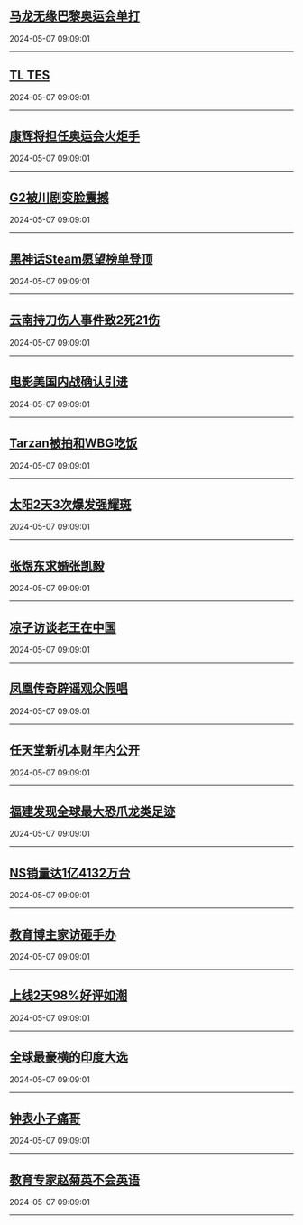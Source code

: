 ## [马龙无缘巴黎奥运会单打](https://search.bilibili.com/all?vt=36849326&keyword=%E9%A9%AC%E9%BE%99%E6%97%A0%E7%BC%98%E5%B7%B4%E9%BB%8E%E5%A5%A5%E8%BF%90%E4%BC%9A%E5%8D%95%E6%89%93&order=click)

2024-05-07 09:09:01

---
## [TL TES](https://search.bilibili.com/all?vt=36849326&keyword=TL+TES&order=click)

2024-05-07 09:09:01

---
## [康辉将担任奥运会火炬手](https://search.bilibili.com/all?vt=36849326&keyword=%E5%BA%B7%E8%BE%89%E5%B0%86%E6%8B%85%E4%BB%BB%E5%A5%A5%E8%BF%90%E4%BC%9A%E7%81%AB%E7%82%AC%E6%89%8B&order=click)

2024-05-07 09:09:01

---
## [G2被川剧变脸震撼](https://search.bilibili.com/all?vt=36849326&keyword=G2%E8%A2%AB%E5%B7%9D%E5%89%A7%E5%8F%98%E8%84%B8%E9%9C%87%E6%92%BC&order=click)

2024-05-07 09:09:01

---
## [黑神话Steam愿望榜单登顶](https://search.bilibili.com/all?vt=36849326&keyword=%E9%BB%91%E7%A5%9E%E8%AF%9DSteam%E6%84%BF%E6%9C%9B%E6%A6%9C%E5%8D%95%E7%99%BB%E9%A1%B6&order=click)

2024-05-07 09:09:01

---
## [云南持刀伤人事件致2死21伤](https://search.bilibili.com/all?vt=36849326&keyword=%E4%BA%91%E5%8D%97%E6%8C%81%E5%88%80%E4%BC%A4%E4%BA%BA%E4%BA%8B%E4%BB%B6%E8%87%B42%E6%AD%BB21%E4%BC%A4&order=click)

2024-05-07 09:09:01

---
## [电影美国内战确认引进](https://search.bilibili.com/all?vt=36849326&keyword=%E7%94%B5%E5%BD%B1%E7%BE%8E%E5%9B%BD%E5%86%85%E6%88%98%E7%A1%AE%E8%AE%A4%E5%BC%95%E8%BF%9B&order=click)

2024-05-07 09:09:01

---
## [Tarzan被拍和WBG吃饭](https://search.bilibili.com/all?vt=36849326&keyword=Tarzan%E8%A2%AB%E6%8B%8D%E5%92%8CWBG%E5%90%83%E9%A5%AD&order=click)

2024-05-07 09:09:01

---
## [太阳2天3次爆发强耀斑](https://search.bilibili.com/all?vt=36849326&keyword=%E5%A4%AA%E9%98%B32%E5%A4%A93%E6%AC%A1%E7%88%86%E5%8F%91%E5%BC%BA%E8%80%80%E6%96%91&order=click)

2024-05-07 09:09:01

---
## [张煜东求婚张凯毅](https://search.bilibili.com/all?vt=36849326&keyword=%E5%BC%A0%E7%85%9C%E4%B8%9C%E6%B1%82%E5%A9%9A%E5%BC%A0%E5%87%AF%E6%AF%85&order=click)

2024-05-07 09:09:01

---
## [凉子访谈老王在中国](https://search.bilibili.com/all?vt=36849326&keyword=%E5%87%89%E5%AD%90%E8%AE%BF%E8%B0%88%E8%80%81%E7%8E%8B%E5%9C%A8%E4%B8%AD%E5%9B%BD&order=click)

2024-05-07 09:09:01

---
## [凤凰传奇辟谣观众假唱](https://search.bilibili.com/all?vt=36849326&keyword=%E5%87%A4%E5%87%B0%E4%BC%A0%E5%A5%87%E8%BE%9F%E8%B0%A3%E8%A7%82%E4%BC%97%E5%81%87%E5%94%B1&order=click)

2024-05-07 09:09:01

---
## [任天堂新机本财年内公开](https://search.bilibili.com/all?vt=36849326&keyword=%E4%BB%BB%E5%A4%A9%E5%A0%82%E6%96%B0%E6%9C%BA%E6%9C%AC%E8%B4%A2%E5%B9%B4%E5%86%85%E5%85%AC%E5%BC%80&order=click)

2024-05-07 09:09:01

---
## [福建发现全球最大恐爪龙类足迹](https://search.bilibili.com/all?vt=36849326&keyword=%E7%A6%8F%E5%BB%BA%E5%8F%91%E7%8E%B0%E5%85%A8%E7%90%83%E6%9C%80%E5%A4%A7%E6%81%90%E7%88%AA%E9%BE%99%E7%B1%BB%E8%B6%B3%E8%BF%B9&order=click)

2024-05-07 09:09:01

---
## [NS销量达1亿4132万台](https://search.bilibili.com/all?vt=36849326&keyword=NS%E9%94%80%E9%87%8F%E8%BE%BE1%E4%BA%BF4132%E4%B8%87%E5%8F%B0&order=click)

2024-05-07 09:09:01

---
## [教育博主家访砸手办](https://search.bilibili.com/all?vt=36849326&keyword=%E6%95%99%E8%82%B2%E5%8D%9A%E4%B8%BB%E5%AE%B6%E8%AE%BF%E7%A0%B8%E6%89%8B%E5%8A%9E&order=click)

2024-05-07 09:09:01

---
## [上线2天98%好评如潮](https://search.bilibili.com/all?vt=36849326&keyword=%E4%B8%8A%E7%BA%BF2%E5%A4%A998%25%E5%A5%BD%E8%AF%84%E5%A6%82%E6%BD%AE&order=click)

2024-05-07 09:09:01

---
## [全球最豪横的印度大选](https://search.bilibili.com/all?vt=36849326&keyword=%E5%85%A8%E7%90%83%E6%9C%80%E8%B1%AA%E6%A8%AA%E7%9A%84%E5%8D%B0%E5%BA%A6%E5%A4%A7%E9%80%89&order=click)

2024-05-07 09:09:01

---
## [钟表小子痛哥](https://search.bilibili.com/all?vt=36849326&keyword=%E9%92%9F%E8%A1%A8%E5%B0%8F%E5%AD%90%E7%97%9B%E5%93%A5&order=click)

2024-05-07 09:09:01

---
## [教育专家赵菊英不会英语](https://search.bilibili.com/all?vt=36849326&keyword=%E6%95%99%E8%82%B2%E4%B8%93%E5%AE%B6%E8%B5%B5%E8%8F%8A%E8%8B%B1%E4%B8%8D%E4%BC%9A%E8%8B%B1%E8%AF%AD&order=click)

2024-05-07 09:09:01

---
